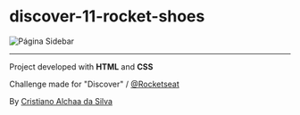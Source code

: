 # discover-11-rocket-shoes

![Página Sidebar](https://efficient-sloth-d85.notion.site/image/https%3A%2F%2Fs3-us-west-2.amazonaws.com%2Fsecure.notion-static.com%2F145fca7f-769e-4eed-88ea-ae37811c14ad%2FRocketShoes.png?id=50b1acae-d172-4a55-aaa2-e6d7ae091bb6&table=block&spaceId=08f749ff-d06d-49a8-a488-9846e081b224&width=2000&userId=&cache=v2)

---------------

Project developed with __HTML__ and __CSS__

Challenge made for "Discover" / [@Rocketseat](https://github.com/Rocketseat)

By [Cristiano Alchaa da Silva](https://github.com/CristianoAlchaar)